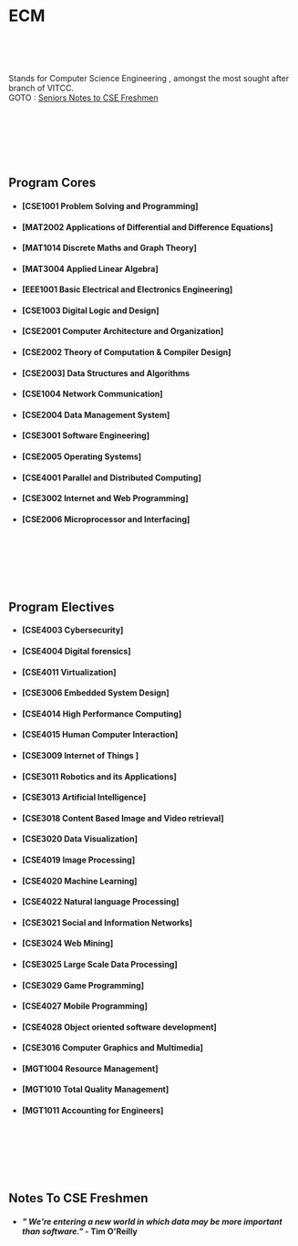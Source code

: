 # ECM

<br /><br /><br />

<!-- add better intro-->

Stands for Computer Science Engineering , amongst the most sought after branch of VITCC.<br />
GOTO : [Seniors Notes to CSE Freshmen](#notes-to-cse-freshmen)

<br /><br /><br /><br /><br />

## Program Cores

<!-- add list of courses -->

- #### [CSE1001 Problem Solving and Programming]
- #### [MAT2002 Applications of Differential and Difference Equations]
- #### [MAT1014 Discrete Maths and Graph Theory]
- #### [MAT3004 Applied Linear Algebra]
- #### [EEE1001 Basic Electrical and Electronics Engineering]
- #### [CSE1003 Digital Logic and Design]
- #### [CSE2001 Computer Architecture and Organization]
- #### [CSE2002 Theory of Computation & Compiler Design]
- #### [CSE2003] Data Structures and Algorithms
- #### [CSE1004 Network Communication]
- #### [CSE2004 Data Management System]
- #### [CSE3001 Software Engineering]
- #### [CSE2005 Operating Systems]
- #### [CSE4001 Parallel and Distributed Computing]
- #### [CSE3002 Internet and Web Programming]
- #### [CSE2006 Microprocessor and Interfacing]

<br /><br /><br /><br /><br />

## Program Electives

<!-- add list of electives-->

- #### [CSE4003 Cybersecurity]
- #### [CSE4004 Digital forensics]
- #### [CSE4011 Virtualization]
- #### [CSE3006 Embedded System Design]
- #### [CSE4014 High Performance Computing]
- #### [CSE4015 Human Computer Interaction]
- #### [CSE3009 Internet of Things ]
- #### [CSE3011 Robotics and its Applications]
- #### [CSE3013 Artificial Intelligence]
- #### [CSE3018 Content Based Image and Video retrieval]
- #### [CSE3020 Data Visualization]
- #### [CSE4019 Image Processing]
- #### [CSE4020 Machine Learning]
- #### [CSE4022 Natural language Processing]
- #### [CSE3021 Social and Information Networks]
- #### [CSE3024 Web Mining]
- #### [CSE3025 Large Scale Data Processing]
- #### [CSE3029 Game Programming]
- #### [CSE4027 Mobile Programming]
- #### [CSE4028 Object oriented software development]
- #### [CSE3016 Computer Graphics and Multimedia]
- #### [MGT1004 Resource Management]
- #### [MGT1010 Total Quality Management]
- #### [MGT1011 Accounting for Engineers]

<br /><br /><br /><br /><br />

## Notes To CSE Freshmen

- #### _" We're entering a new world in which data may be more important than software."_ - Tim O'Reilly

<!-- add notes here  
  Format UL  : *  " Quote/Note " ...  - <Name> 
-- >

